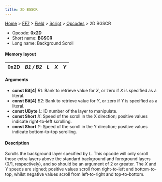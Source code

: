 ```yaml
---
title: 2D BGSCR
---
```


[Home](../../../../Main%20Page.md) > [FF7](../../../../FF7.md) > [Field](../../../Field.md) > [Script](../../Script.md) > [Opcodes](../Opcodes.md) > 2D BGSCR

-   Opcode: **0x2D**
-   Short name: **BGSCR**
-   Long name: Background Scroll

#### Memory layout

| 0x2D | *B1 / B2* | *L* | *X* | *Y* |
|------|-----------|-----|-----|-----|

#### Arguments

-   **const Bit\[4\]** *B1*: Bank to retrieve value for *X*, or zero if
    *X* is specified as a literal.
-   **const Bit\[4\]** *B2*: Bank to retrieve value for *Y*, or zero if
    *Y* is specified as a literal.
-   **const UByte** *L*: ID number of the layer to manipulate.
-   **const Short** *X*: Speed of the scroll in the X direction;
    positive values indicate right-to-left scrolling.
-   **const Short** *Y*: Speed of the scroll in the Y direction;
    positive values indicate bottom-to-top scrolling.

#### Description

Scrolls the background layer specified by *L*. This opcode will only
scroll those extra layers above the standard background and foreground
layers (0/1, respectively), and so should be an argument of 2 or
greater. The *X* and *Y* speeds are signed; positive values scroll from
right-to-left and bottom-to-top, whilst negative values scroll from
left-to-right and top-to-bottom.
